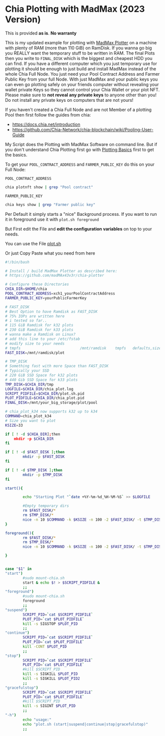 # Chia Plotting with MadMax (2023 Version)

This is provided **as is**. **No warranty**

This is my updated example for plotting with [MadMax Plotter](https://github.com/madMAx43v3r/chia-plotter) on a machine with plenty of RAM (more than 110 GiB) on RamDisk. If you wanna go big you REALLY want the temporary stuff to be written in RAM. The final Plots then you write to `FINAL_DISK` which is the biggest and cheapest HDD you can find. If you have a different computer which you just temporary use for plotting it should be enough to just build and install MadMax instead of the whole Chia Full Node. You just need your Pool Contract Address and Farmer Public Key from your full Node. With just MadMax and your public keys you can even go plotting safely on your friends computer without revealing your wallet private Keys so they cannot control your Chia Wallet or your plot NFT.
Please make sure to **not reveal any private keys** to anyone other than you! Do not install any private keys on computers that are not yours!

If you haven't created a Chia Full Node and are not Member of a plotting Pool then first follow the guides from chia:

- <https://docs.chia.net/introduction>
- <https://github.com/Chia-Network/chia-blockchain/wiki/Pooling-User-Guide>

My Script does the Plotting with MadMax Software on command line. But if you don't understand Chia Plotting first go with [Plotting Basics](https://docs.chia.net/plotting-basics) first to get the basics.

To get your `POOL_CONTRACT_ADDRESS` and `FARMER_PUBLIC_KEY` do this on your Full Node:

`POOL_CONTRACT_ADDRESS`

```bash
chia plotnft show | grep "Pool contract"
```

`FARMER_PUBLIC_KEY`

```bash
chia keys show | grep "Farmer public key"
```

Per Default it simply starts a "nice" Background process.
If you want to run it in foreground use it with `plot.sh foreground`

But First edit the File and **edit the configuration variables** on top to your needs.

You can use the File [plot.sh](plot.sh)

Or just Copy Paste what you need from here

```bash
#!/bin/bash

# Install / build MadMax Plotter as described here:
# https://github.com/madMAx43v3r/chia-plotter

# Configure these Directories
CHIA_DIR=$HOME/chia
POOL_CONTRACT_ADDRESS=xch1_yourPoolContractAddress
FARMER_PUBLIC_KEY=yourPublicFarmerKey

# FAST_DISK
# Best Option to have Ramdisk as FAST_DISK
# 75% IOPs are written here
# i tested so far..
# 115 GiB Ramdisk for k32 plots
# 230 GiB Ramdisk for k33 plots
# wanna make a Ramdisk on Linux?
# add this line to your /etc/fstab
# modify size to your needs
# tmpfs                           /mnt/ramdisk    tmpfs   defaults,size=115G      0 0
FAST_DISK=/mnt/ramdisk/plot 

# TMP_DISK
# Something fast with more Space than FAST_DISK
# Typically your SSD
# 220 GiB SSD Space for k32 plots
# 440 Gib SSD Space for k33 plots
TMP_DISK=$CHIA_DIR/tmp 
LOGFILE=$CHIA_DIR/chia_plot.log
SCRIPT_PIDFILE=$CHIA_DIR/plot.sh.pid
PLOT_PIDFILE=$CHIA_DIR/chia_plot.pid
FINAL_DISK=/mnt/your_big_storage/plot/pool

# chia_plot_k34 now supports k32 up to k34
COMMAND=chia_plot_k34
# Size you want to plot
KSIZE=33

if [ ! -d $CHIA_DIR];then
    mkdir -p $CHIA_DIR
fi

if [ ! -d $FAST_DISK ];then
        mkdir -p $FAST_DISK
fi

if [ ! -d $TMP_DISK ];then
        mkdir -p $TMP_DISK
fi

start(){

        echo "Starting Plot "`date +%Y-%m-%d_%H-%M-%S` >> $LOGFILE

        #Empty temporary dirs
        rm $FAST_DISK/*
        rm $TMP_DISK/*
        nice -n 10 $COMMAND -k $KSIZE -n 100 -2 $FAST_DISK/ -t $TMP_DISK/ -d $FINAL_DISK/ -c $POOL_CONTRACT_ADDRESS -f $FARMER_PUBLIC_KEY 2>&1 >> $LOGFILE & echo $! > $PLOT_PIDFILE &
}

foreground(){
        rm $FAST_DISK/*
        rm $TMP_DISK/*
        nice -n 10 $COMMAND -k $KSIZE -n 100 -2 $FAST_DISK/ -t $TMP_DISK/ -d $FINAL_DISK/ -c $POOL_CONTRACT_ADDRESS -f $FARMER_PUBLIC_KEY

}


case "$1" in
"start")
        #sudo mount-chia.sh
        start & echo $! > $SCRIPT_PIDFILE &
        ;;
"foreground")
        #sudo mount-chia.sh
        foreground
        ;;
"suspend")
        SCRIPT_PID=`cat $SCRIPT_PIDFILE`
        PLOT_PID=`cat $PLOT_PIDFILE`
        kill -s SIGSTOP $PLOT_PID
        ;;
"continue")
        SCRIPT_PID=`cat $SCRIPT_PIDFILE`
        PLOT_PID=`cat $PLOT_PIDFILE`
        kill -CONT $PLOT_PID
        ;;
"stop")
        SCRIPT_PID=`cat $SCRIPT_PIDFILE`
        PLOT_PID=`cat $PLOT_PIDFILE`
        #kill $SCRIPT_PID
        kill -s SIGKILL $PLOT_PID
        kill -s SIGKILL $PLOT_PID2
        ;;
"gracefulstop")
        SCRIPT_PID=`cat $SCRIPT_PIDFILE`
        PLOT_PID=`cat $PLOT_PIDFILE`
        #kill $SCRIPT_PID
        kill -s SIGINT $PLOT_PID
        ;;
"-h")
        echo "usage:"
        echo "plot.sh (start|suspend|continue|stop|gracefulstop)"
        ;;
```
